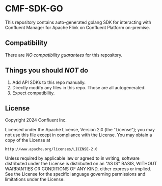 # CMF-SDK-GO 

This repository contains auto-generated golang SDK for interacting with Confluent Manager for Apache Flink on Confluent Platform on-premise.

## Compatibility

There are *NO compatibility guarantees* for this repository.

## Things you should *NOT* do

 1. Add API SDKs to this repo manually.
 2. Directly modify any files in this repo. Those are all autogenerated.
 3. Expect compatibility.

## License

Copyright 2024 Confluent Inc.

Licensed under the Apache License, Version 2.0 (the "License");
you may not use this file except in compliance with the License.
You may obtain a copy of the License at

    http://www.apache.org/licenses/LICENSE-2.0

Unless required by applicable law or agreed to in writing, software
distributed under the License is distributed on an "AS IS" BASIS,
WITHOUT WARRANTIES OR CONDITIONS OF ANY KIND, either express or implied.
See the License for the specific language governing permissions and
limitations under the License.
